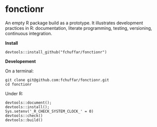 # fonctionr

An empty R package build as a prototype. It illustrates development practices in R: documentation, literate programming, testing, versioning, continuous integration.

  
**Install**
  
```
devtools::install_github("fchuffar/fonctionr")
```
  
  
**Developement**

On a terminal:

```
git clone git@github.com:fchuffar/fonctionr.git
cd fonctionr
```

Under R:
    
```
devtools::document(); 
devtools::install(); 
Sys.setenv('_R_CHECK_SYSTEM_CLOCK_' = 0)
devtools::check()
devtools::build()
```